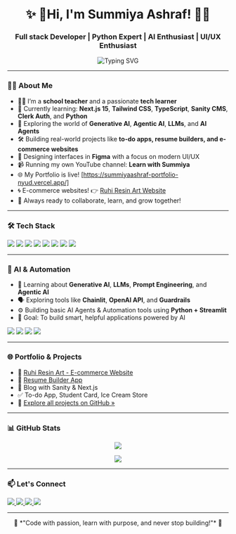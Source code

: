 <h1 align="center">✨ 👋Hi, I'm Summiya Ashraf! 👩‍💻</h1>
<h3 align="center">Full stack Developer | Python Expert | AI Enthusiast | UI/UX Enthusiast</h3>

<p align="center">
  <img src="https://readme-typing-svg.herokuapp.com?font=Fira+Code&size=24&pause=1000&center=true&vCenter=true&width=500&lines=Welcome+to+my+GitHub!;Next.js+Developer+%7C+Tailwind+Lover;Building+beautiful+UIs+with+Figma;Exploring+Python+and+AI;Thanks+for+visiting!+%F0%9F%91%8B" alt="Typing SVG" />
</p>

---

### 🙋‍♀️ About Me

- 👩‍🏫 I’m a **school teacher** and a passionate **tech learner**
- 🌱 Currently learning: **Next.js 15**, **Tailwind CSS**, **TypeScript**, **Sanity CMS**, **Clerk Auth**, and **Python**
- 🤖 Exploring the world of **Generative AI**, **Agentic AI**, **LLMs**, and **AI Agents**
- 🛠️ Building real-world projects like **to-do apps, resume builders, and e-commerce websites**
- 🎨 Designing interfaces in **Figma** with a focus on modern UI/UX
- 📹 Running my own YouTube channel: **Learn with Summiya**
- 🌐 My Portfolio is live! 
     [https://summiyaashraf-portfolio-nyud.vercel.app/]
- 🌀 E-commerce websites!
👉 [Ruhi Resin Art Website](https://hackathon-web-3-48f3.vercel.app/)
- 💬 Always ready to collaborate, learn, and grow together!

---

### 🛠️ Tech Stack

<p align="left">
  <img src="https://img.shields.io/badge/Next.js-black?style=for-the-badge&logo=next.js" />
  <img src="https://img.shields.io/badge/Tailwind_CSS-06B6D4?style=for-the-badge&logo=tailwind-css&logoColor=white" />
  <img src="https://img.shields.io/badge/TypeScript-3178C6?style=for-the-badge&logo=typescript&logoColor=white" />
  <img src="https://img.shields.io/badge/Figma-F24E1E?style=for-the-badge&logo=figma&logoColor=white" />
  <img src="https://img.shields.io/badge/Python-3776AB?style=for-the-badge&logo=python&logoColor=white" />
  <img src="https://img.shields.io/badge/GitHub-181717?style=for-the-badge&logo=github&logoColor=white" />
  <img src="https://img.shields.io/badge/Clerk%20Auth-000000?style=for-the-badge&logo=clerk&logoColor=white" />
  <img src="https://img.shields.io/badge/Sanity%20CMS-FF2D20?style=for-the-badge&logo=sanity&logoColor=white" />
</p>

---

### 🤖 AI & Automation

- 🧠 Learning about **Generative AI**, **LLMs**, **Prompt Engineering**, and **Agentic AI**
- 🗣️ Exploring tools like **Chainlit**, **OpenAI API**, and **Guardrails**
- ⚙️ Building basic AI Agents & Automation tools using **Python + Streamlit**
- 🎯 Goal: To build smart, helpful applications powered by AI

<p align="left">
  <img src="https://img.shields.io/badge/OpenAI-412991?style=for-the-badge&logo=openai&logoColor=white" />
  <img src="https://img.shields.io/badge/Chainlit-2B67C6?style=for-the-badge&logoColor=white" />
  <img src="https://img.shields.io/badge/LLMs-%F0%9F%A4%96-brightgreen?style=for-the-badge" />
  <img src="https://img.shields.io/badge/Prompt%20Engineering-F9A03F?style=for-the-badge" />
</p>

---

### 🌐 Portfolio & Projects

- 💼 [Ruhi Resin Art - E-commerce Website](https://hackathon-web-3-48f3.vercel.app/)
- 📝 [Resume Builder App](https://milestones5-chi.vercel.app/)
- 📖 Blog with Sanity & Next.js
- ✅ To-do App, Student Card, Ice Cream Store
- 📂 [Explore all projects on GitHub »](https://github.com/summiyaashraf)

---

### 📊 GitHub Stats

<p align="center">
  <img src="https://github-readme-stats.vercel.app/api?username=summiyaashraf&show_icons=true&theme=tokyonight" />
</p>

<p align="center">
  <img src="https://github-readme-streak-stats.herokuapp.com?user=summiyaashraf&theme=tokyonight&date_format=M%20j%5B%2C%20Y%5D" />
</p>

---

### 📫 Let's Connect

<p align="left">
  <a href="mailto:summiyaashraf689@gmail.com">
    <img src="https://img.shields.io/badge/Gmail-D14836?style=for-the-badge&logo=gmail&logoColor=white" />
  </a>
  <a href="https://www.linkedin.com/in/summiya-ashraf-8249792ba/" target="_blank">
    <img src="https://img.shields.io/badge/LinkedIn-0077B5?style=for-the-badge&logo=linkedin&logoColor=white" />
  </a>
  <a href="https://github.com/summiyaashraf" target="_blank">
    <img src="https://img.shields.io/badge/GitHub-181717?style=for-the-badge&logo=github&logoColor=white" />
  </a>
  <a href="https://youtube.com/@LearnWithSummiya-j8n" target="_blank">
    <img src="https://img.shields.io/badge/YouTube-Learn%20with%20Summiya-FF0000?style=for-the-badge&logo=youtube&logoColor=white" />
  </a>
</p>

---

<p align="center">
  💖 *"Code with passion, learn with purpose, and never stop building!"* 💖  
</p>
